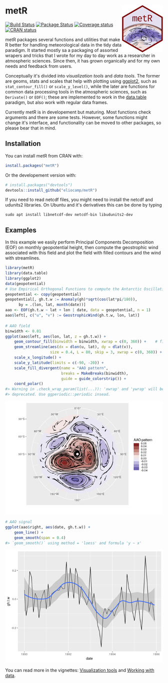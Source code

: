 
<!-- README.md is generated from README.Rmd. Please edit that file -->
metR <img src="man/figures/logo.png" align="right"/>
====================================================

[![Build Status](https://travis-ci.org/eliocamp/metR.svg?branch=master)](https://travis-ci.org/eliocamp/metR) [![Package Status](https://img.shields.io/badge/lifecycle-maturing-blue.svg)](https://www.tidyverse.org/lifecycle/#maturing) [![Coverage status](https://codecov.io/gh/eliocamp/metR/branch/master/graph/badge.svg)](https://codecov.io/github/eliocamp/metR/?branch=master) [![CRAN status](http://www.r-pkg.org/badges/version/metR)](https://cran.r-project.org/package=metR)

metR packages several functions and utilities that make R better for handling meteorological data in the tidy data paradigm. It started mostly sa a packaging of assorted wrapers and tricks that I wrote for my day to day work as a researcher in atmospheric sciences. Since then, it has grown organically and for my own needs and feedback from users.

Conceptually it's divided into *visualization tools* and *data tools*. The former are geoms, stats and scales that help with plotting using [ggplot2](http://ggplot2.tidyverse.org/index.html), such as `stat_contour_fill()` or `scale_y_level()`, while the later are functions for common data processing tools in the atmospheric sciences, such as `Derivate()` or `EOF()`; these are implemented to work in the [data.table](https://github.com/Rdatatable/data.table/wiki) paradigm, but also work with regular data frames.

Currently metR is in developement but maturing. Most functions check arguments and there are some tests. However, some functions might change it's interface, and functionality can be moved to other packages, so please bear that in mind.

Installation
------------

You can install metR from CRAN with:

``` r
install.packages("metR")
```

Or the developement version with:

``` r
# install.packages("devtools")
devtools::install_github("eliocamp/metR")
```

If you need to read netcdf files, you might need to install the netcdf and udunits2 libraries. On Ubuntu and it's derivatives this can be done by typing

    sudo apt install libnetcdf-dev netcdf-bin libudunits2-dev

Examples
--------

In this example we easily perform Principal Components Decomposition (EOF) on monthly geopotential height, then compute the geostrophic wind associated with this field and plot the field with filled contours and the wind with streamlines.

``` r
library(metR)
library(data.table)
library(ggplot2)
data(geopotential)
# Use Empirical Orthogonal Functions to compute the Antarctic Oscillation
geopotential <- copy(geopotential)
geopotential[, gh.t.w := Anomaly(gh)*sqrt(cos(lat*pi/180)),
      by = .(lon, lat, month(date))]
aao <- EOF(gh.t.w ~ lat + lon | date, data = geopotential, n = 1)
aao$left[, c("u", "v") := GeostrophicWind(gh.t.w, lon, lat)]

# AAO field
binwidth <- 0.01
ggplot(aao$left, aes(lon, lat, z = gh.t.w)) +
    geom_contour_fill(binwidth = binwidth, xwrap = c(0, 360)) +    # filled contours!
    geom_streamline(aes(dx = dlon(u, lat), dy = dlat(v)), 
                    size = 0.4, L = 80, skip = 3, xwrap = c(0, 360)) +
    scale_x_longitude() +
    scale_y_latitude(limits = c(-90, -20)) +
    scale_fill_divergent(name = "AAO pattern", 
                         breaks = MakeBreaks(binwidth),
                         guide = guide_colorstrip()) +
    coord_polar()
#> Warning in .check_wrap_param(list(...)): 'xwrap' and 'ywrap' will be
#> deprecated. Use ggperiodic::periodic insead.
```

![](man/figures/field-1.png)

``` r
# AAO signal
ggplot(aao$right, aes(date, gh.t.w)) +
    geom_line() +
    geom_smooth(span = 0.4)
#> `geom_smooth()` using method = 'loess' and formula 'y ~ x'
```

![](man/figures/timeseries-1.png)

You can read more in the vignettes: [Visualization tools](https://eliocamp.github.io/metR/articles/Visualization-tools.html) and [Working with data](https://eliocamp.github.io/metR/articles/Working-with-data.html).

